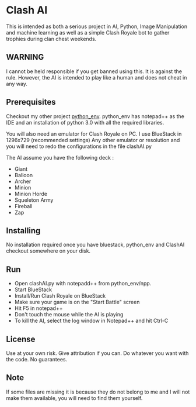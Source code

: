 # Clash AI
This is intended as both a serious project in AI, Python, Image Manipulation and machine learning as well as a simple Clash Royale bot to gather trophies during clan chest weekends.

## WARNING
I cannot be held responsible if you get banned using this. It is against the rule. However, the AI is intended to play like a human and does not cheat in any way.

## Prerequisites
Checkout my other project [python_env](https://github.com/Matchoc/python_env).
python_env has notepad++ as the IDE and an installation of python 3.0 with all the required libraries.

You will also need an emulator for Clash Royale on PC. I use BlueStack in 1296x729 (recommended settings)
Any other emulator or resolution and you will need to redo the configurations in the file clashAI.py

The AI assume you have the following deck :
* Giant
* Balloon
* Archer
* Minion
* Minion Horde
* Squeleton Army
* Fireball
* Zap

## Installing
No installation required once you have bluestack, python_env and ClashAI checkout somewhere on your disk.

## Run
* Open clashAI.py with notepadd++ from python_env/npp.
* Start BlueStack
* Install/Run Clash Royale on BlueStack
* Make sure your game is on the "Start Battle" screen
* Hit F5 in notepad++
* Don't touch the mouse while the AI is playing
* To kill the AI, select the log window in Notepad++ and hit Ctrl-C

## License

Use at your own risk. Give attribution if you can. Do whatever you want with the code. No guarantees.

## Note

If some files are missing it is because they do not belong to me and I will not make them available, you will need to find them yourself.
